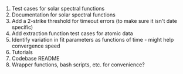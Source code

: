 1. Test cases for solar spectral functions
2. Documentation for solar spectral functions
3. Add a 2-strike threshold for timeout errors (to make sure it isn't date specific)
4. Add extraction function test cases for atomic data
5. Identify variation in fit parameters as functions of time - might help convergence speed
6. Tutorials
7. Codebase README
8. Wrapper functions, bash scripts, etc. for convenience?